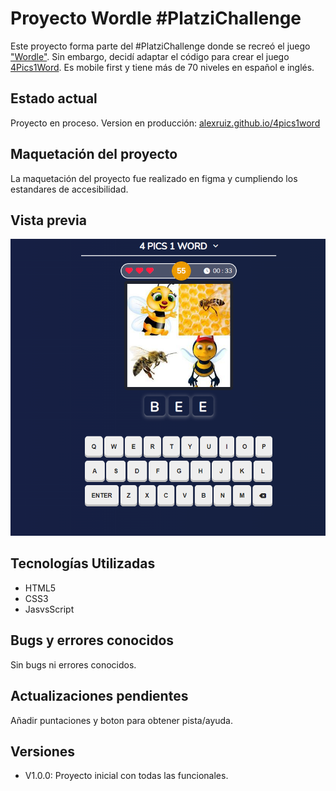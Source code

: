 # **Proyecto Wordle #PlatziChallenge**

Este proyecto forma parte del #PlatziChallenge donde se recreó el juego ["Wordle"](https://www.nytimes.com/games/wordle/index.html). Sin embargo, decidí adaptar el código para crear el juego [4Pics1Word](https://play.google.com/store/apps/details?id=de.lotum.whatsinthefoto.us). Es mobile first y tiene más de 70 niveles en español e inglés.

## **Estado actual**

Proyecto en proceso. Version en producción: [alexruiz.github.io/4pics1word](https://alexruix.github.io/4pics1word/)

## **Maquetación del proyecto**

La maquetación del proyecto fue realizado en figma y cumpliendo los estandares de accesibilidad.

## **Vista previa**

<a href="https://alexruix.github.io/4pics1word/"><img src="https://github.com/alexruix/4pics1word/blob/main/src/img/Screenshot.png" /></a>

## **Tecnologías Utilizadas**

- HTML5
- CSS3
- JasvsScript

## **Bugs y errores conocidos**

Sin bugs ni errores conocidos.

## **Actualizaciones pendientes**

Añadir puntaciones y boton para obtener pista/ayuda.

## **Versiones**

- V1.0.0: Proyecto inicial con todas las funcionales.
